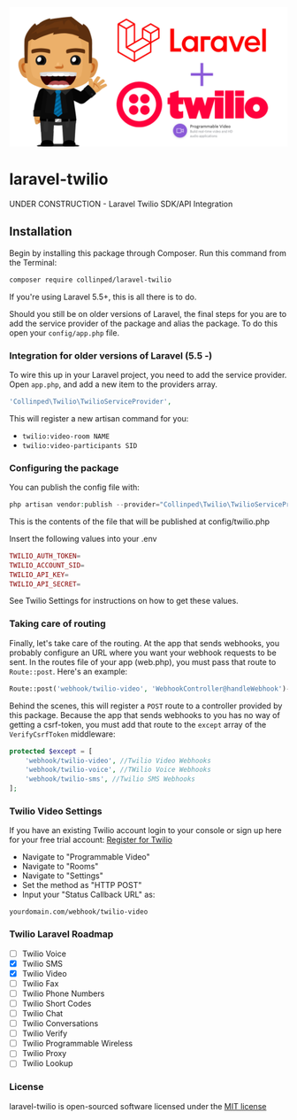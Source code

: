 ![Laravel Twilio](cover.png?raw=true "Laravel Twilio")

laravel-twilio
===============
UNDER CONSTRUCTION - Laravel Twilio SDK/API Integration

## Installation

Begin by installing this package through Composer. Run this command from the Terminal:

```bash
composer require collinped/laravel-twilio
```
If you're using Laravel 5.5+, this is all there is to do.

Should you still be on older versions of Laravel, the final steps for you are to add the service provider of the package and alias the package. To do this open your `config/app.php` file.

### Integration for older versions of Laravel (5.5 -)

To wire this up in your Laravel project, you need to add the service provider.
Open `app.php`, and add a new item to the providers array.

```php
'Collinped\Twilio\TwilioServiceProvider',
```

This will register a new artisan command for you:

- `twilio:video-room NAME`
- `twilio:video-participants SID`


### Configuring the package

You can publish the config file with:

```php
php artisan vendor:publish --provider="Collinped\Twilio\TwilioServiceProvider" --tag="config"
```

This is the contents of the file that will be published at config/twilio.php

Insert the following values into your .env

```php
TWILIO_AUTH_TOKEN=
TWILIO_ACCOUNT_SID=
TWILIO_API_KEY=
TWILIO_API_SECRET=
```

See Twilio Settings for instructions on how to get these values.

### Taking care of routing

Finally, let's take care of the routing. At the app that sends webhooks, you probably configure an URL where you want your webhook requests to be sent. In the routes file of your app (web.php), you must pass that route to `Route::post`. Here's an example:

```php
Route::post('webhook/twilio-video', 'WebhookController@handleWebhook')->name('twilio-video.webhook');
```

Behind the scenes, this will register a `POST` route to a controller provided by this package. Because the app that sends webhooks to you has no way of getting a csrf-token, you must add that route to the `except` array of the `VerifyCsrfToken` middleware:

```php
protected $except = [
    'webhook/twilio-video', //Twilio Video Webhooks
    'webhook/twilio-voice', //TWilio Voice Webhooks
    'webhook/twilio-sms', //Twilio SMS Webhooks
];
```

### Twilio Video Settings

If you have an existing Twilio account login to your console or sign up here for your free trial account: <a href="https://www.twilio.com/referral/ghFcTs" target="_blank">Register for Twilio</a>

- Navigate to "Programmable Video"
- Navigate to "Rooms"
- Navigate to "Settings"
- Set the method as "HTTP POST"
- Input your "Status Callback URL" as:

```
yourdomain.com/webhook/twilio-video
```

### Twilio Laravel Roadmap

- [ ] Twilio Voice
- [x] Twilio SMS
- [x] Twilio Video
- [ ] Twilio Fax
- [ ] Twilio Phone Numbers
- [ ] Twilio Short Codes
- [ ] Twilio Chat
- [ ] Twilio Conversations
- [ ] Twilio Verify
- [ ] Twilio Programmable Wireless
- [ ] Twilio Proxy
- [ ] Twilio Lookup

### License

laravel-twilio is open-sourced software licensed under the [MIT license](http://opensource.org/licenses/MIT)
